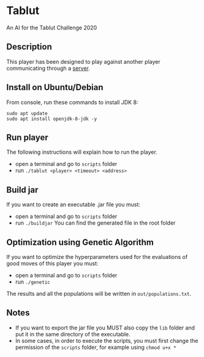 # Tablut
An AI for the Tablut Challenge 2020

## Description
This player has been designed to play against another player communicating through a [server](https://github.com/AGalassi/TablutCompetition).

## Install on Ubuntu/Debian
From console, run these commands to install JDK 8:
```
sudo apt update
sudo apt install openjdk-8-jdk -y
```

## Run player
The following instructions will explain how to run the player.
* open a terminal and go to `scripts` folder
* run `./tablut <player> <timeout> <address>`

## Build jar
If you want to create an executable .jar file you must:
* open a terminal and go to `scripts` folder
* run `./buildjar`
You can find the generated file in the root folder

## Optimization using Genetic Algorithm
If you want to optimize the hyperparameters used for the evaluations of good moves of this player you must:
* open a terminal and go to `scripts` folder
* run `./genetic`

The results and all the populations will be written in `out/populations.txt`.

## Notes
* If you want to export the jar file you MUST also copy the `lib` folder and put it in the same directory of the executable.
* In some cases, in order to execute the scripts, you must first change the permission of the `scripts` folder, for example using `chmod u+x *`
